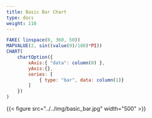 ```yaml
---
title: Basic Bar Chart
type: docs
weight: 110
---
```


```js {{linenos=table,linenostart=1}}
FAKE( linspace(0, 360, 50))
MAPVALUE(2, sin((value(0)/180)*PI))
CHART(
    chartOption({
        xAxis:{ "data": column(0) },
        yAxis:{},
        series: [
            { type: "bar", data: column(1)}
        ]
    })
)
```

{{< figure src="../../img/basic_bar.jpg" width="500" >}}
